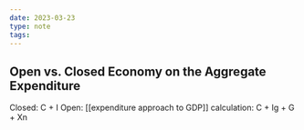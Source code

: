 ```yaml
---
date: 2023-03-23
type: note
tags: 
---
```


## Open vs. Closed Economy on the Aggregate Expenditure
Closed: C + I
Open: [[expenditure approach to GDP]] calculation: C + Ig + G + Xn
